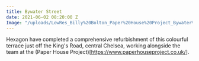 ```yaml
---
title: Bywater Street
date: 2021-06-02 08:20:00 Z
Image: "/uploads/LowRes_Billy%20Bolton_Paper%20House%20Project_Bywater%20St_045-HDR-Edit.jpg"
---
```


Hexagon have completed a comprehensive refurbishment of this colourful terrace just off the King's Road, central Chelsea, working alongside the team at the (Paper House Project)[https://www.paperhouseproject.co.uk/].